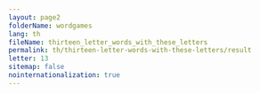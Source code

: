 ```yaml
---
layout: page2
folderName: wordgames
lang: th
fileName: thirteen_letter_words_with_these_letters
permalink: th/thirteen-letter-words-with-these-letters/result
letter: 13
sitemap: false
nointernationalization: true   
---
```

